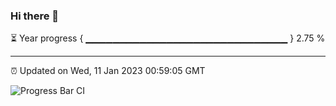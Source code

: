 ### Hi there 👋

⏳ Year progress { ▁▁▁▁▁▁▁▁▁▁▁▁▁▁▁▁▁▁▁▁▁▁▁▁▁▁▁▁▁▁ } 2.75 %

---

⏰ Updated on Wed, 11 Jan 2023 00:59:05 GMT

![Progress Bar CI](https://github.com/liununu/liununu/workflows/Progress%20Bar%20CI/badge.svg)
